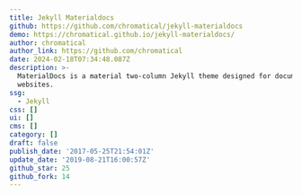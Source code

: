 ```yaml
---
title: Jekyll Materialdocs
github: https://github.com/chromatical/jekyll-materialdocs
demo: https://chromatical.github.io/jekyll-materialdocs/
author: chromatical
author_link: https://github.com/chromatical
date: 2024-02-18T07:34:48.087Z
description: >-
  MaterialDocs is a material two-column Jekyll theme designed for documentation
  websites.
ssg:
  - Jekyll
css: []
ui: []
cms: []
category: []
draft: false
publish_date: '2017-05-25T21:54:01Z'
update_date: '2019-08-21T16:00:57Z'
github_star: 25
github_fork: 14
---
```

